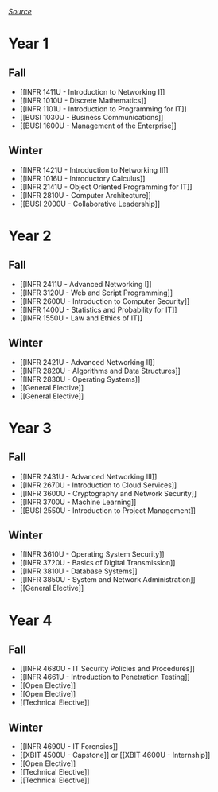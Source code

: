 *[Source](https://shared.ontariotechu.ca/shared/faculty/fbit/documents/Program%20Maps/2022-program-maps/nwit-map-2020-start-or-later-22.23.pdf)*
# Year 1
## Fall
- [[INFR 1411U - Introduction to Networking I]]
- [[INFR 1010U - Discrete Mathematics]]
- [[INFR 1101U - Introduction to Programming for IT]]
- [[BUSI 1030U - Business Communications]]
- [[BUSI 1600U - Management of the Enterprise]]
## Winter
- [[INFR 1421U - Introduction to Networking II]]
- [[INFR 1016U - Introductory Calculus]]
- [[INFR 2141U - Object Oriented Programming for IT]]
- [[INFR 2810U - Computer Architecture]]
- [[BUSI 2000U - Collaborative Leadership]]

# Year 2
## Fall
- [[INFR 2411U - Advanced Networking I]]
- [[INFR 3120U - Web and Script Programming]]
- [[INFR 2600U - Introduction to Computer Security]]
- [[INFR 1400U - Statistics and Probability for IT]]
- [[INFR 1550U - Law and Ethics of IT]]
## Winter
- [[INFR 2421U - Advanced Networking II]]
- [[INFR 2820U - Algorithms and Data Structures]]
- [[INFR 2830U - Operating Systems]]
- [[General Elective]]
- [[General Elective]]
# Year 3
## Fall
- [[INFR 2431U - Advanced Networking III]]
- [[INFR 2670U - Introduction to Cloud Services]]
- [[INFR 3600U - Cryptography and Network Security]]
- [[INFR 3700U - Machine Learning]]
- [[BUSI 2550U - Introduction to Project Management]]
## Winter
- [[INFR 3610U - Operating System Security]]
- [[INFR 3720U - Basics of Digital Transmission]]
- [[INFR 3810U - Database Systems]]
- [[INFR 3850U - System and Network Administration]]
- [[General Elective]]
# Year 4
## Fall
- [[INFR 4680U - IT Security Policies and Procedures]]
- [[INFR 4661U - Introduction to Penetration Testing]]
- [[Open Elective]]
- [[Open Elective]]
- [[Technical Elective]]
## Winter
- [[INFR 4690U - IT Forensics]]
- [[XBIT 4500U - Capstone]] or [[XBIT 4600U - Internship]]
- [[Open Elective]]
- [[Technical Elective]]
- [[Technical Elective]]